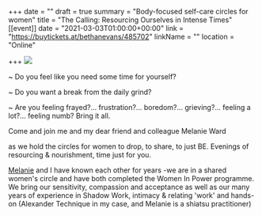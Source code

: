 +++
date = ""
draft = true
summary = "Body-focused self-care circles for women"
title = "The Calling: Resourcing Ourselves in Intense Times"
[[event]]
date = "2021-03-03T01:00:00+00:00"
link = "https://buytickets.at/bethanevans/485702"
linkName = ""
location = "Online"

+++
![](/uploads/release-realign-7.png)

\~ Do you feel like you need some time for yourself?

\~ Do you want a break from the daily grind?

\~ Are you feeling frayed?... frustration?... boredom?...  grieving?...  feeling a lot?... feeling numb?  Bring it all.

Come and join me and my dear friend and colleague Melanie Ward

as we hold the circles for women to drop, to share, to just BE.  Evenings of resourcing & nourishment, time just for you.

[Melanie](https://www.melanieward.co.uk/about-melanie) and I have known each other for years -we are in a shared women's circle and have both completed the Women In Power programme.  We bring our sensitivity, compassion and acceptance as well as our many years of experience in Shadow Work, intimacy & relating 'work' and hands-on (Alexander Technique in my case, and Melanie is a shiatsu practitioner)